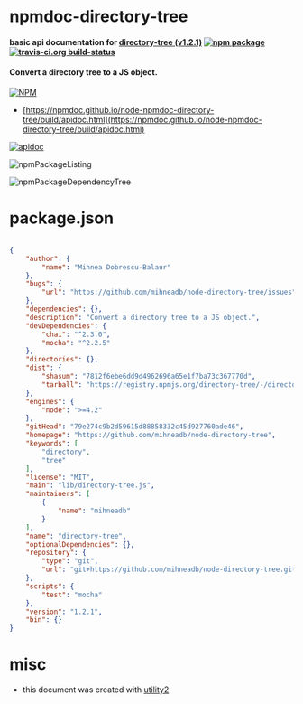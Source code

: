 # npmdoc-directory-tree

#### basic api documentation for  [directory-tree (v1.2.1)](https://github.com/mihneadb/node-directory-tree)  [![npm package](https://img.shields.io/npm/v/npmdoc-directory-tree.svg?style=flat-square)](https://www.npmjs.org/package/npmdoc-directory-tree) [![travis-ci.org build-status](https://api.travis-ci.org/npmdoc/node-npmdoc-directory-tree.svg)](https://travis-ci.org/npmdoc/node-npmdoc-directory-tree)

#### Convert a directory tree to a JS object.

[![NPM](https://nodei.co/npm/directory-tree.png?downloads=true&downloadRank=true&stars=true)](https://www.npmjs.com/package/directory-tree)

- [https://npmdoc.github.io/node-npmdoc-directory-tree/build/apidoc.html](https://npmdoc.github.io/node-npmdoc-directory-tree/build/apidoc.html)

[![apidoc](https://npmdoc.github.io/node-npmdoc-directory-tree/build/screenCapture.buildCi.browser.%252Ftmp%252Fbuild%252Fapidoc.html.png)](https://npmdoc.github.io/node-npmdoc-directory-tree/build/apidoc.html)

![npmPackageListing](https://npmdoc.github.io/node-npmdoc-directory-tree/build/screenCapture.npmPackageListing.svg)

![npmPackageDependencyTree](https://npmdoc.github.io/node-npmdoc-directory-tree/build/screenCapture.npmPackageDependencyTree.svg)



# package.json

```json

{
    "author": {
        "name": "Mihnea Dobrescu-Balaur"
    },
    "bugs": {
        "url": "https://github.com/mihneadb/node-directory-tree/issues"
    },
    "dependencies": {},
    "description": "Convert a directory tree to a JS object.",
    "devDependencies": {
        "chai": "^2.3.0",
        "mocha": "^2.2.5"
    },
    "directories": {},
    "dist": {
        "shasum": "7812f6ebe6dd9d4962696a65e1f7ba73c367770d",
        "tarball": "https://registry.npmjs.org/directory-tree/-/directory-tree-1.2.1.tgz"
    },
    "engines": {
        "node": ">=4.2"
    },
    "gitHead": "79e274c9b2d59615d88858332c45d927760ade46",
    "homepage": "https://github.com/mihneadb/node-directory-tree",
    "keywords": [
        "directory",
        "tree"
    ],
    "license": "MIT",
    "main": "lib/directory-tree.js",
    "maintainers": [
        {
            "name": "mihneadb"
        }
    ],
    "name": "directory-tree",
    "optionalDependencies": {},
    "repository": {
        "type": "git",
        "url": "git+https://github.com/mihneadb/node-directory-tree.git"
    },
    "scripts": {
        "test": "mocha"
    },
    "version": "1.2.1",
    "bin": {}
}
```



# misc
- this document was created with [utility2](https://github.com/kaizhu256/node-utility2)
